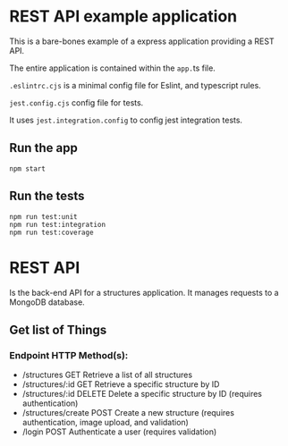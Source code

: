 # REST API example application

This is a bare-bones example of a express application providing a REST
API.

The entire application is contained within the `app.`ts file.

`.eslintrc.cjs` is a minimal config file for Eslint, and typescript rules.

`jest.config.cjs` config file for tests.

It uses `jest.integration.config` to config jest integration tests.

## Run the app

    npm start

## Run the tests

    npm run test:unit
    npm run test:integration
    npm run test:coverage

# REST API

Is the back-end API for a structures application. It manages requests to a MongoDB database.

## Get list of Things

### Endpoint HTTP Method(s):

- /structures GET Retrieve a list of all structures
- /structures/:id GET Retrieve a specific structure by ID
- /structures/:id DELETE Delete a specific structure by ID (requires authentication)
- /structures/create POST Create a new structure (requires authentication, image upload, and validation)
- /login POST Authenticate a user (requires validation)
